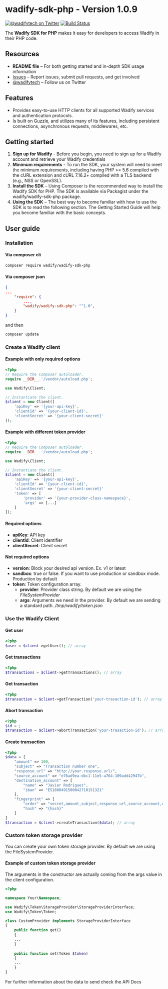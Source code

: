 # wadify-sdk-php - Version 1.0.9

[![@wadifytech on Twitter](http://img.shields.io/badge/twitter-%40wadifytech-blue.svg?style=flat)](https://twitter.com/wadifytech)
[![Build Status](https://travis-ci.org/wadify/wadify-sdk-php.svg?branch=master)](https://travis-ci.org/wadify/wadify-sdk-php)

The **Wadify SDK for PHP** makes it easy for developers to access Wadify in their PHP code.

## Resources

* **README file** – For both getting started and in-depth SDK usage information
* [Issues](https://github.com/wadify/wadify-sdk-php/issues) – Report issues, submit pull requests, and get involved
* [@wadifytech](https://twitter.com/wadifytech) – Follow us on Twitter

## Features

* Provides easy-to-use HTTP clients for all supported Wadify services and authentication protocols.
* Is built on Guzzle, and utilizes many of its features, including persistent connections, asynchronous requests, middlewares, etc.

## Getting started

1. **Sign up for Wadify** - Before you begin, you need to sign up for a Wadify account and retrieve your Wadify credentials
2. **Minimum requirements** - To run the SDK, your system will need to meet the minimum requirements, including having PHP >= 5.6 compiled with the cURL extension and cURL 7.16.2+ compiled with a TLS backend (e.g., NSS or OpenSSL).
3. **Install the SDK** – Using Composer is the recommended way to install the Wadify SDK for PHP. The SDK is available via Packagist under the wadify/wadify-sdk-php package.
4. **Using the SDK** – The best way to become familiar with how to use the SDK is to read the following section. The Getting Started Guide will help you become familiar with the basic concepts.

## User guide

### Installation

#### Via composer cli

```bash
composer require wadify/wadify-sdk-php
```

#### Via composer json 
```json
{
...
	"require": {
		...,
		"wadify/wadify-sdk-php": "^1.0",
	}
}
```
and then

```bash
composer update
```

### Create a Wadify client


#### Example with only required options
```php
<?php
// Require the Composer autoloader.
require __DIR__.'/vendor/autoload.php';

use Wadify\Client;

// Instantiate the client.
$client = new Client([
    'apiKey' => '{your-api-key}',
    'clientId' => '{your-client-id}',
    'clientSecret' => '{your-client-secret}'
]);
```

#### Example with different token provider
```php
<?php
// Require the Composer autoloader.
require __DIR__.'/vendor/autoload.php';

use Wadify\Client;

// Instantiate the client.
$client = new Client([
    'apiKey' => '{your-api-key}',
    'clientId' => '{your-client-id}',
    'clientSecret' => '{your-client-secret}'
    'token' => [
        'provider' => '{your-provider-class-namespace}',
        'args' => [...]
    ]
]);
```

#### Required options

* **apiKey**: API key
* **clientId**: Client identifier
* **clientSecret**: Client secret

#### Not required options

* **version**: Block your desired api version. Ex. v1 or latest
* **sandbox**: true or false. If you want to use production or sandbox mode. Production by default
* **token**: Token configuration array.
    * **provider**: Provider class string. By default we are using the _FileSystemProvider_
    * **args**: Arguments we need in the provider. By default we are sending a standard path. _/tmp/wadify/token.json_

### Use the Wadify Client

#### Get user
```php
<?php
$user = $client->getUser(); // array
```

#### Get transactions
```php
<?php
$transactions = $client->getTransactions(); // array
```

#### Get transaction
```php
<?php
$transaction = $client->getTransaction('your-trasaction-id'); // array
```

#### Abort transaction
```php
<?php
$id = ;
$transaction = $client->abortTransaction('your-trasaction-id'); // array
```

#### Create transaction
```php
<?php
$data = [
    "amount" => 100,
    "subject" => "Transaction number one",
    "response_url" => "http://your.response.url/",
    "source_account" => "e76ad9ea-dbc1-11e5-a764-109add42947b",
    "destination_account" => [
        "name" => "Javier Rodriguez",
        "iban" => "ES1800491500042710151321"
    ],
    "fingerprint" => [
        "order" => "secret,amount,subject,response_url,source_account,destination_account.name,destination_account.iban",
        "hash" => "{hash}"
    ]
]
$transaction = $client->createTransaction($data); // array
```

### Custom token storage provider

You can create your own token storage provider. By default we are using the FileSystemProvider.

#### Example of custom token storage provider

The arguments in the constructor are actually coming from the args value in the client configuration.

```php
<?php

namespace Your\Namespace;

use Wadify\Token\StorageProvider\StorageProviderInterface;
use Wadify\Token\Token;

class CustomProvider implements StorageProviderInterface
{   
    public function get() 
    {
    ...
    }
    
    public function set(Token $token)
    {
    ...
    }
}
```

For further information about the data to send check the API Docs
